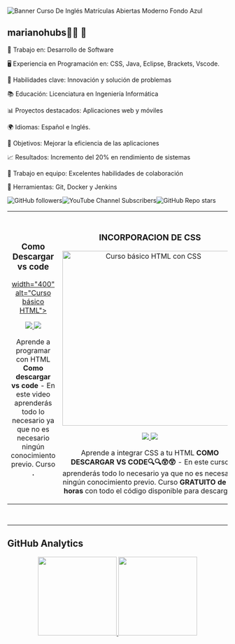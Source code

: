 ![Banner Curso De Inglés Matrículas Abiertas Moderno Fondo Azul](https://github.com/user-attachments/assets/0c8c530e-dda1-4499-8d8a-47ee80f3256f)
## marianohubs👨‍💻 👋

💼 Trabajo en: Desarrollo de Software

🖥️ Experiencia en Programación en: CSS, Java, Eclipse, Brackets, Vscode.

🚀 Habilidades clave: Innovación y solución de problemas

📚 Educación: Licenciatura en Ingeniería Informática

📊 Proyectos destacados: Aplicaciones web y móviles

🌍 Idiomas: Español e  Inglés.

🎯 Objetivos: Mejorar la eficiencia de las aplicaciones

📈 Resultados: Incremento del 20% en rendimiento de sistemas

🤝 Trabajo en equipo: Excelentes habilidades de colaboración

🔧 Herramientas: Git, Docker y Jenkins

<table>
<img alt="GitHub followers" src="https://img.shields.io/github/followers/marianohubs">
<img alt="YouTube Channel Subscribers" src="https://img.shields.io/youtube/channel/subscribers/UCMDbs6Khe3_AWB1W6shnCog">
<img alt="GitHub Repo stars" src="https://img.shields.io/github/stars/marianohubs/hola">

<tr>
<td width="50%">
<h3 align="center">Como Descargar vs code</h3>
<div align="center">
<a href="https://github.com/marianohubs/marianohubs" target="_blank"> width="400" alt="Curso básico HTML"></a>
<p>
<a href="https://github.com/marianohubs/marianohubs" target="_blank">
<img src="![programming-and-coding-concept-vector](https://github.com/user-attachments/assets/eab9232c-5207-4c57-9cc1-2cf3567c7a9d)">
</a>
<a href="https://www.youtube.com/watch?v=b1hvow9xFFg">
<img src="https://img.shields.io/badge/-Youtube-green?style=for-the-badge&color=d8392c">
</a>
</p>
<p>Aprende a programar con HTML <strong>Como descargar vs code </strong> - En este video aprenderás todo lo necesario ya que no es necesario ningún conocimiento previo. Curso <strong>.</p>
</div>

</td>

<td width="50%">
               <br>
<h3 align="center">INCORPORACION DE CSS</h3>
<div align="center">
<a href="https://github.com/marianohubs/marianohubs" target="_blank"><img src="https://github.com/}marianohubs/marianohubs/blob/main/HTML-CSS.png" width="400" alt="Curso básico HTML con CSS"></a>
<p>
<a href="https://www.youtube.com/watch?v=b1hvow9xFFg">
<img src="https://img.shields.io/badge/CÓDIGO-ffffff?style=for-the-badge&logo=github&logoColor=black">
</a>
<a href="https://www.youtube.com/watch?v=b1hvow9xFFg">
<img src="https://img.shields.io/badge/-Youtube-green?style=for-the-badge&color=d8392c">
</a>
</p>
<p>Aprende a integrar CSS a tu HTML <strong>COMO DESCARGAR VS CODE🔍🔍😲😲</strong> - En este curso aprenderás todo lo necesario ya que no es necesario ningún conocimiento previo. Curso <strong>GRATUITO de 12 horas</strong> con todo el código disponible para descargar.</p>
</div>
  
</td>  
</table>                                                                                 
</div>
<br>


--------------------------------------------------------------------------
## GitHub Analytics

<p align="center">
<a href="https://github.com/marianohubs">
  <img height="180em" src="https://github-readme-stats-eight-theta.vercel.app/api?username=marianohubs&show_icons=true&theme=algolia&include_all_commits=true&count_private=true"/>
  <img height="180em" src="https://github-readme-stats-eight-theta.vercel.app/api/top-langs/?username=marianohubs&layout=compact&langs_count=8&theme=algolia"/>
</a>
</p>
<br>

<!--
**marianohubs/marianohubs** is a ✨ _special_ ✨ repository because its `README.md` (this file) appears on your GitHub profile.

Here are some ideas to get you started:

- 🔭 I’m currently working on Cineplanet.
- 🌱 I’m currently learning ract
- 👯 I’m looking to collaborate on projects.
- 🤔 I’m looking for help with next.js-
- 💬 Ask me about: my favorite programing langauge
- 📫 How to reach me: @marianohubs
- 😄 Pronouns: he,
- ⚡ Fun fact: gamer.
-->
